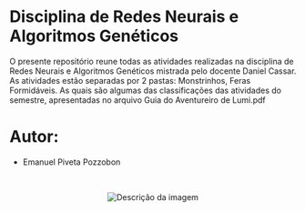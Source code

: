 # Disciplina de Redes Neurais e Algoritmos Genéticos

O presente repositório reune todas as atividades realizadas na disciplina de Redes Neurais e Algoritmos Genéticos mistrada pelo docente Daniel Cassar. As atividades estão separadas por 2 pastas: Monstrinhos, Feras Formidáveis. As quais são algumas das classificações das atividades do semestre, apresentadas no arquivo Guia do Aventureiro de Lumi.pdf

# Autor: 
- Emanuel Piveta Pozzobon


<br>
 
  
 
<p align="center">
<img src="https://github.com/JVictor1604/Otimiza-o_do_Espalhamento_Rayleight_PCD/assets/171518829/fe1b443f-1c9e-42f2-88e8-85e1b4400fd0" alt="Descrição da imagem">
</p>
